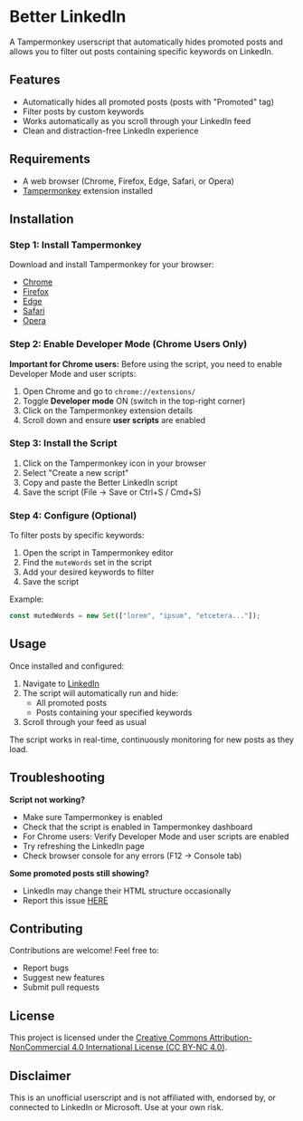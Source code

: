 # Better LinkedIn

A Tampermonkey userscript that automatically hides promoted posts and allows you to filter out posts containing specific keywords on LinkedIn.

## Features

- Automatically hides all promoted posts (posts with "Promoted" tag)
- Filter posts by custom keywords
- Works automatically as you scroll through your LinkedIn feed
- Clean and distraction-free LinkedIn experience

## Requirements

- A web browser (Chrome, Firefox, Edge, Safari, or Opera)
- [Tampermonkey](https://www.tampermonkey.net/) extension installed

## Installation

### Step 1: Install Tampermonkey

Download and install Tampermonkey for your browser:
- [Chrome](https://chrome.google.com/webstore/detail/tampermonkey/dhdgffkkebhmkfjojejmpbldmpobfkfo)
- [Firefox](https://addons.mozilla.org/en-US/firefox/addon/tampermonkey/)
- [Edge](https://microsoftedge.microsoft.com/addons/detail/tampermonkey/iikmkjmpaadaobahmlepeloendndfphd)
- [Safari](https://apps.apple.com/us/app/tampermonkey/id1482490089)
- [Opera](https://addons.opera.com/en/extensions/details/tampermonkey-beta/)

### Step 2: Enable Developer Mode (Chrome Users Only)

**Important for Chrome users:** Before using the script, you need to enable Developer Mode and user scripts:

1. Open Chrome and go to `chrome://extensions/`
2. Toggle **Developer mode** ON (switch in the top-right corner)
3. Click on the Tampermonkey extension details
4. Scroll down and ensure **user scripts** are enabled

### Step 3: Install the Script

1. Click on the Tampermonkey icon in your browser
2. Select "Create a new script"
3. Copy and paste the Better LinkedIn script
4. Save the script (File → Save or Ctrl+S / Cmd+S)

### Step 4: Configure (Optional)

To filter posts by specific keywords:

1. Open the script in Tampermonkey editor
2. Find the `muteWords` set in the script
3. Add your desired keywords to filter
4. Save the script

Example:
```javascript
const mutedWords = new Set(["lorem", "ipsum", "etcetera..."]);
```

## Usage

Once installed and configured:

1. Navigate to [LinkedIn](https://www.linkedin.com/feed/)
2. The script will automatically run and hide:
   - All promoted posts
   - Posts containing your specified keywords
3. Scroll through your feed as usual

The script works in real-time, continuously monitoring for new posts as they load.

## Troubleshooting

**Script not working?**
- Make sure Tampermonkey is enabled
- Check that the script is enabled in Tampermonkey dashboard
- For Chrome users: Verify Developer Mode and user scripts are enabled
- Try refreshing the LinkedIn page
- Check browser console for any errors (F12 → Console tab)

**Some promoted posts still showing?**
- LinkedIn may change their HTML structure occasionally
- Report this issue [HERE](https://github.com/fx-biocoder/better-linkedin/issues)

## Contributing

Contributions are welcome! Feel free to:
- Report bugs
- Suggest new features
- Submit pull requests

## License

This project is licensed under the [Creative Commons Attribution-NonCommercial 4.0 International License (CC BY-NC 4.0)](https://creativecommons.org/licenses/by-nc/4.0/).

## Disclaimer

This is an unofficial userscript and is not affiliated with, endorsed by, or connected to LinkedIn or Microsoft. Use at your own risk.
